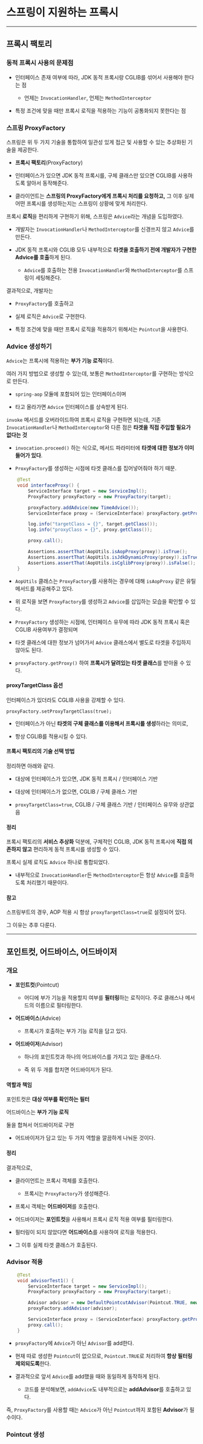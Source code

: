 # 스프링이 지원하는 프록시

---

## 프록시 팩토리

### 동적 프록시 사용의 문제점

- 인터페이스 존재 여부에 따라, JDK 동적 프록시랑 CGLIB를 섞어서 사용해야 한다는 점
  
  - 언제는 `InvocationHandler`, 언제는 `MethodInterceptor`

- 특정 조건에 맞을 때만 프록시 로직을 적용하는 기능이 공통화되지 못한다는 점

### 스프링 ProxyFactory

스프링은 위 두 가지 기술을 통합하여 일관성 있게 접근 및 사용할 수 있는 추상화된 기술을 제공한다.

- **프록시 팩토리**(ProxyFactory)

- 인터페이스가 있으면 JDK 동적 프록시를, 구체 클래스만 있으면 CGLIB를 사용하도록 알아서 동작해준다.

- 클라이언트는 **스프링의 ProxyFactory에게 프록시 처리를 요청하고,** 그 이후 실제 어떤 프록시를 생성하는지는 스프링이 상황에 맞게 처리한다.

프록시 **로직**을 편리하게 구현하기 위해, 스프링은 `Advice`라는 개념을 도입하였다.

- 개발자는 `InvocationHandler`나 `MethodInterceptor`를 신경쓰지 않고 `Advice`를 만든다.

- JDK 동적 프록시와 CGLIB 모두 내부적으로 **타겟을 호출하기 전에 개발자가 구현한 Advice를 호출**하게 된다.
  
  - `Advice`를 호출하는 전용 `InvocationHandler`와 `MethodInterceptor`를 스프링이 세팅해준다.

결과적으로, 개발자는

- `ProxyFactory`를 호출하고

- 실제 로직은 `Advice`로 구현한다.

- 특정 조건에 맞을 때만 프록시 로직을 적용하기 위해서는 `Pointcut`을 사용한다.

### Advice 생성하기

`Advice`는 프록시에 적용하는 **부가 기능 로직**이다.

여러 가지 방법으로 생성할 수 있는데, 보통은 `MethodInterceptor`를 구현하는 방식으로 만든다.

- `spring-aop` 모듈에 포함되어 있는 인터페이스이며

- 타고 올라가면 `Advice` 인터페이스를 상속받게 된다.

`invoke` 메서드를 오버라이드하여 프록시 로직을 구현하면 되는데, 기존 `InvocationHandler`나 `MethodInterceptor`와 다른 점은 **타겟을 직접 주입할 필요가 없다는 것**

- `invocation.proceed()` 하는 식으로, 메서드 파라미터에 **타겟에 대한 정보가 이미 들어가 있다**.

- `ProxyFactory`를 생성하는 시점에 타겟 클래스를 집어넣어줘야 하기 때문.

```java
    @Test
    void interfaceProxy() {
        ServiceInterface target = new ServiceImpl();
        ProxyFactory proxyFactory = new ProxyFactory(target);

        proxyFactory.addAdvice(new TimeAdvice());
        ServiceInterface proxy = (ServiceInterface) proxyFactory.getProxy();

        log.info("targetClass = {}", target.getClass());
        log.info("proxyClass = {}", proxy.getClass());

        proxy.call();

        Assertions.assertThat(AopUtils.isAopProxy(proxy)).isTrue();
        Assertions.assertThat(AopUtils.isJdkDynamicProxy(proxy)).isTrue();
        Assertions.assertThat(AopUtils.isCglibProxy(proxy)).isFalse();
    }
```

- `AopUtils` 클래스는 `ProxyFactory`를 사용하는 경우에 대해 `isAopProxy` 같은 유틸 메서드를 제공해주고 있다.

- 위 로직을 보면 `ProxyFactory`를 생성하고 `Advice`를 삽입하는 모습을 확인할 수 있다.

- `ProxyFactory` 생성하는 시점에, 인터페이스 유무에 따라 JDK 동적 프록시 혹은 CGLIB 사용여부가 결정되며

- 타겟 클래스에 대한 정보가 넘어가서 `Advice` 클래스에서 별도로 타겟을 주입하지 않아도 된다.

- `proxyFactory.getProxy()` 하여 **프록시가 달려있는 타겟 클래스**를 받아올 수 있다.

#### proxyTargetClass 옵션

인터페이스가 있더라도 CGLIB 사용을 강제할 수 있다.

`proxyFactory.setProxyTargetClass(true);`

- 인터페이스가 아닌 **타겟의 구체 클래스를 이용해서 프록시를 생성**하라는 의미로,

- 항상 CGLIB를 적용시킬 수 있다.

#### 프록시 팩토리의 기술 선택 방법

정리하면 아래와 같다.

- 대상에 인터페이스가 있으면, JDK 동적 프록시 / 인터페이스 기반

- 대상에 인터페이스가 없으면, CGLIB / 구체 클래스 기반

- `proxyTargetClass=true`, CGLIB / 구체 클래스 기반 / 인터페이스 유무와 상관없음

#### 정리

프록시 팩토리의 **서비스 추상화** 덕분에, 구체적인 CGLIB, JDK 동적 프록시에 **직접 의존하지 않고** 편리하게 동적 프록시를 생성할 수 있다.

프록시 실제 로직도 `Advice` 하나로 통합되었다.

- 내부적으로 `InvocationHandler`든 `MethodInterceptor`든 항상 `Advice`를 호출하도록 처리했기 때문이다.

#### 참고

스프링부트의 경우, AOP 적용 시 항상 `proxyTargetClass=true`로 설정되어 있다.

그 이유는 추후 다룬다. 

---

## 포인트컷, 어드바이스, 어드바이저

### 개요

- **포인트컷**(Pointcut)
  
  - 어디에 부가 기능을 적용할지 여부를 **필터링**하는 로직이다. 주로 클래스나 메서드의 이름으로 필터링한다.

- **어드바이스**(Advice)
  
  - 프록시가 호출하는 부가 기능 로직을 담고 있다.

- **어드바이저**(Advisor)
  
  - 하나의 포인트컷과 하나의 어드바이스를 가지고 있는 클래스다.
  
  - 즉 위 두 개를 합치면 어드바이저가 된다.

#### 역할과 책임

포인트컷은 **대상 여부를 확인하는 필터**

어드바이스는 **부가 기능 로직**

둘을 합쳐서 어드바이저로 구현

- 어드바이저가 담고 있는 두 가지 역할을 깔끔하게 나눠둔 것이다.

#### 정리

결과적으로,

- 클라이언트는 프록시 객체를 호출한다.
  
  - 프록시는 `ProxyFactory`가 생성해준다.

- 프록시 객체는 **어드바이저**를 호출한다.

- 어드바이저는 **포인트컷**을 사용해서 프록시 로직 적용 여부를 필터링한다.

- 필터링이 되지 않았다면 **어드바이스**를 사용하여 로직을 적용한다.

- 그 이후 실제 타겟 클래스가 호출된다.

### Advisor 적용

```java
    @Test
    void advisorTest1() {
        ServiceInterface target = new ServiceImpl();
        ProxyFactory proxyFactory = new ProxyFactory(target);

        Advisor advisor = new DefaultPointcutAdvisor(Pointcut.TRUE, new TimeAdvice());
        proxyFactory.addAdvisor(advisor);

        ServiceInterface proxy = (ServiceInterface) proxyFactory.getProxy();
        proxy.call();
    }
```

- `proxyFactory`에 `Advice`가 아닌 `Advisor`를 add한다.

- 현재 따로 생성한 `Pointcut`이 없으므로, `Pointcut.TRUE`로 처리하여 **항상 필터링 제외되도록**한다.

- 결과적으로 앞서 `Advice`를 add했을 때와 동일하게 동작하게 된다.
  
  - 코드를 분석해보면, `addAdvice`도 내부적으로는 **addAdvisor**를 호출하고 있다.

즉, `ProxyFactory`를 사용할 때는 `Advice`가 아닌 `Pointcut`까지 포함된 **Advisor**가 필수이다.

### Pointcut 생성


